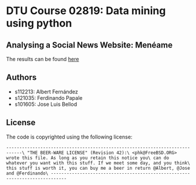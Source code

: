 DTU Course 02819: Data mining using python
===============

Analysing a Social News Website: Menéame
------------

The results can be found [here](http://meneapp.appspot.com)

Authors
------

* s112213: Albert Fernández
* s121035: Ferdinando Papale
* s101605: Jose Luis Bellod


License
-------

The code is copyrighted using the following license:

``----------------------------------------------------------------------------\
 "THE BEER-WARE LICENSE" (Revision 42):\
 <phk@FreeBSD.ORG> wrote this file. As long as you retain this notice you\
 can do whatever you want with this stuff. If we meet some day, and you think\
 this stuff is worth it, you can buy me a beer in return @Albert, @Jose and @Ferdinando\
 ----------------------------------------------------------------------------``


